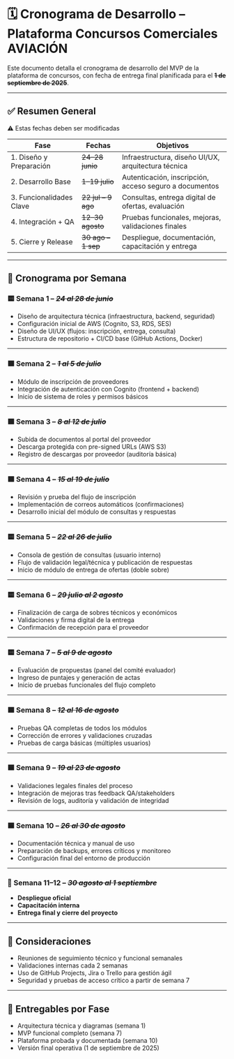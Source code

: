 # 🗓️ Cronograma de Desarrollo – Plataforma Concursos Comerciales AVIACIÓN

Este documento detalla el cronograma de desarrollo del MVP de la plataforma de concursos, con fecha de entrega final planificada para el **~~1 de septiembre de 2025~~**.

---

## ✅ Resumen General
⚠️ Estas fechas deben ser modificadas

| Fase | Fechas | Objetivos |
|------|--------|-----------|
| 1. Diseño y Preparación | ~~24–28 junio~~ | Infraestructura, diseño UI/UX, arquitectura técnica |
| 2. Desarrollo Base | ~~1–19 julio~~ | Autenticación, inscripción, acceso seguro a documentos |
| 3. Funcionalidades Clave | ~~22 jul – 9 ago~~ | Consultas, entrega digital de ofertas, evaluación |
| 4. Integración + QA | ~~12–30 agosto~~ | Pruebas funcionales, mejoras, validaciones finales |
| 5. Cierre y Release | ~~30 ago – 1 sep~~ | Despliegue, documentación, capacitación y entrega |

---

## 📅 Cronograma por Semana

### 🟨 Semana 1 – *~~24 al 28 de junio~~*
- Diseño de arquitectura técnica (infraestructura, backend, seguridad)
- Configuración inicial de AWS (Cognito, S3, RDS, SES)
- Diseño de UI/UX (flujos: inscripción, entrega, consulta)
- Estructura de repositorio + CI/CD base (GitHub Actions, Docker)

---

### 🟩 Semana 2 – *~~1 al 5 de julio~~*
- Módulo de inscripción de proveedores
- Integración de autenticación con Cognito (frontend + backend)
- Inicio de sistema de roles y permisos básicos

---

### 🟩 Semana 3 – *~~8 al 12 de julio~~*
- Subida de documentos al portal del proveedor
- Descarga protegida con pre-signed URLs (AWS S3)
- Registro de descargas por proveedor (auditoría básica)

---

### 🟩 Semana 4 – *~~15 al 19 de julio~~*
- Revisión y prueba del flujo de inscripción
- Implementación de correos automáticos (confirmaciones)
- Desarrollo inicial del módulo de consultas y respuestas

---

### 🟨 Semana 5 – *~~22 al 26 de julio~~*
- Consola de gestión de consultas (usuario interno)
- Flujo de validación legal/técnica y publicación de respuestas
- Inicio de módulo de entrega de ofertas (doble sobre)

---

### 🟨 Semana 6 – *~~29 julio al 2 agosto~~*
- Finalización de carga de sobres técnicos y económicos
- Validaciones y firma digital de la entrega
- Confirmación de recepción para el proveedor

---

### 🟨 Semana 7 – *~~5 al 9 de agosto~~*
- Evaluación de propuestas (panel del comité evaluador)
- Ingreso de puntajes y generación de actas
- Inicio de pruebas funcionales del flujo completo

---

### 🟦 Semana 8 – *~~12 al 16 de agosto~~*
- Pruebas QA completas de todos los módulos
- Corrección de errores y validaciones cruzadas
- Pruebas de carga básicas (múltiples usuarios)

---

### 🟦 Semana 9 – *~~19 al 23 de agosto~~*
- Validaciones legales finales del proceso
- Integración de mejoras tras feedback QA/stakeholders
- Revisión de logs, auditoría y validación de integridad

---

### 🟦 Semana 10 – *~~26 al 30 de agosto~~*
- Documentación técnica y manual de uso
- Preparación de backups, errores críticos y monitoreo
- Configuración final del entorno de producción

---

### 🚀 Semana 11–12 – *~~30 agosto al 1 septiembre~~*
- **Despliegue oficial**
- **Capacitación interna**
- **Entrega final y cierre del proyecto**

---

## 📌 Consideraciones

- Reuniones de seguimiento técnico y funcional semanales
- Validaciones internas cada 2 semanas
- Uso de GitHub Projects, Jira o Trello para gestión ágil
- Seguridad y pruebas de acceso crítico a partir de semana 7

---

## 📘 Entregables por Fase

- Arquitectura técnica y diagramas (semana 1)
- MVP funcional completo (semana 7)
- Plataforma probada y documentada (semana 10)
- Versión final operativa (1 de septiembre de 2025)
